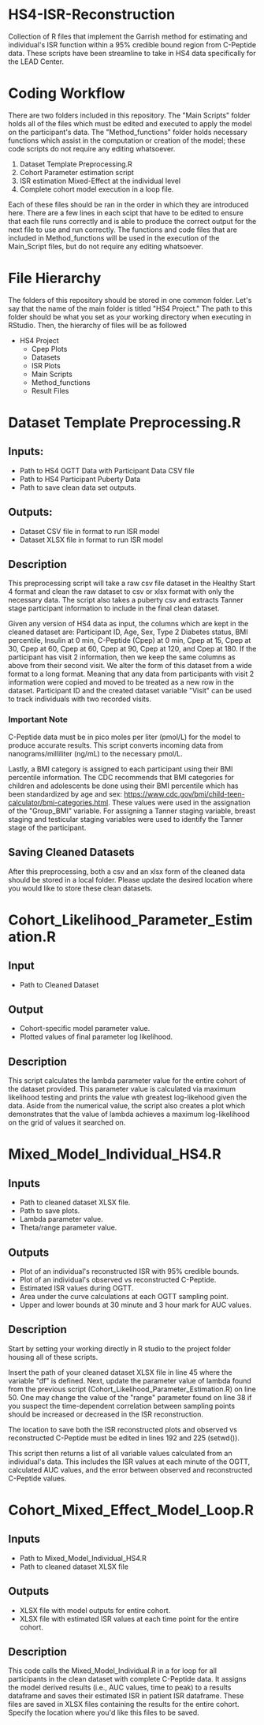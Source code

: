 # HS4-ISR-Reconstruction
Collection of R files that implement the Garrish method for estimating and individual's ISR function within a 95% credible bound region from C-Peptide data. These scripts have been streamline to take in HS4 data specifically for the LEAD Center.

# Coding Workflow
There are two folders included in this repository. The "Main Scripts" folder holds all of the files which must be edited and executed to apply the model on the participant's data. The "Method_functions" folder holds necessary functions which assist in the computation or creation of the model; these code scripts do not require any editing whatsoever. 

1. Dataset Template Preprocessing.R
2. Cohort Parameter estimation script
3. ISR estimation Mixed-Effect at the individual level
4. Complete cohort model execution in a loop file.

Each of these files should be ran in the order in which they are introduced here. There are a few lines in each scipt that have to be edited to ensure that each file runs correctly and is able to produce the correct output for the next file to use and run correctly. The functions and code files that are included in Method_functions will be used in the execution of the Main_Script files, but do not require any editing whatsoever.

# File Hierarchy
The folders of this repository should be stored in one common folder. Let's say that the name of the main folder is titled "HS4 Project." The path to this folder should be what you set as your working directory when executing in RStudio. Then, the hierarchy of files will be as followed
- HS4 Project
  - Cpep Plots
  - Datasets
  - ISR Plots
  - Main Scripts
  - Method_functions
  - Result Files

# Dataset Template Preprocessing.R
## Inputs: 
- Path to HS4 OGTT Data with Participant Data CSV file
- Path to HS4 Participant Puberty Data
- Path to save clean data set outputs.

## Outputs:
- Dataset CSV file in format to run ISR model 
- Dataset XLSX file in format to run ISR model

## Description
This preprocessing script will take a raw csv file dataset in the Healthy Start 4 format and clean the raw dataset to csv or xlsx format with only the necessary data. The script also takes a puberty csv and extracts Tanner stage participant information to include in the final clean dataset.

Given any version of HS4 data as input, the columns which are kept in the cleaned dataset are: Participant ID, Age, Sex, Type 2 Diabetes status, BMI percentile, Insulin at 0 min, C-Peptide (Cpep) at 0 min, Cpep at 15, Cpep at 30, Cpep at 60, Cpep at 60, Cpep at 90, Cpep at 120, and Cpep at 180. If the participant has visit 2 information, then we keep the same columns as above from their second visit. We alter the form of this dataset from a wide format to a long format. Meaning that any data from participants with visit 2 information were copied and moved to be treated as a new row in the dataset. Participant ID and the created dataset variable "Visit" can be used to track individuals with two recorded visits. 

### Important Note
C-Peptide data must be in pico moles per liter (pmol/L) for the model to produce accurate results. This script converts incoming data from nanograms/milliliter (ng/mL) to the necessary pmol/L. 

Lastly, a BMI category is assigned to each participant using their BMI percentile information. The CDC recommends that BMI categories for children and adolescents be done using their BMI percentile which has been standardized by age and sex: https://www.cdc.gov/bmi/child-teen-calculator/bmi-categories.html. These values were used in the assignation of the "Group_BMI" variable. For assigning a Tanner staging variable, breast staging and testicular staging variables were used to identify the Tanner stage of the participant.

## Saving Cleaned Datasets
After this preprocessing, both a csv and an xlsx form of the cleaned data should be stored in a local folder. Please update the desired location where you would like to store these clean datasets.

# Cohort_Likelihood_Parameter_Estimation.R

## Input
- Path to Cleaned Dataset

## Output
- Cohort-specific model parameter value.
- Plotted values of final parameter log likelihood.

## Description
This script calculates the lambda parameter value for the entire cohort of the dataset provided. This parameter value is calculated via maximum likelihood testing and prints the value wth greatest log-likehood given the data. Aside from the numerical value, the script also creates a plot which demonstrates that the value of lambda achieves a maximum log-likelihood on the grid of values it searched on.

# Mixed_Model_Individual_HS4.R
## Inputs
- Path to cleaned dataset XLSX file.
- Path to save plots.
- Lambda parameter value.
- Theta/range parameter value.

## Outputs
- Plot of an individual's reconstructed ISR with 95% credible bounds.
- Plot of an individual's observed vs reconstructed C-Peptide.
- Estimated ISR values during OGTT.
- Area under the curve calculations at each OGTT sampling point.
- Upper and lower bounds at 30 minute and 3 hour mark for AUC values.

## Description
Start by setting your working directly in R studio to the project folder housing all of these scripts. 

Insert the path of your cleaned dataset XLSX file in line 45 where the variable "df" is defined. Next, update the parameter value of lambda found from the previous script (Cohort_Likelihood_Parameter_Estimation.R) on line 50. One may change the value of the "range" parameter found on line 38 if you suspect the time-dependent correlation between sampling points should be increased or decreased in the ISR reconstruction.

The location to save both the ISR reconstructed plots and observed vs reconstructed C-Peptide must be edited in lines 192 and 225 (setwd()).

This script then returns a list of all variable values calculated from an individual's data. This includes the ISR values at each minute of the OGTT, calculated AUC values, and the error between observed and reconstructed C-Peptide values.

# Cohort_Mixed_Effect_Model_Loop.R
## Inputs
- Path to Mixed_Model_Individual_HS4.R
- Path to cleaned dataset XLSX file

## Outputs
- XLSX file with model outputs for entire cohort.
- XLSX file with estimated ISR values at each time point for the entire cohort.

## Description

This code calls the Mixed_Model_Individual.R in a for loop for all participants in the clean dataset with complete C-Peptide data. It assigns the model derived results (i.e., AUC values, time to peak) to a results dataframe and saves their estimated ISR in patient ISR dataframe. These files are saved in XLSX files containing the results for the entire cohort. Specify the location where you'd like this files to be saved.
